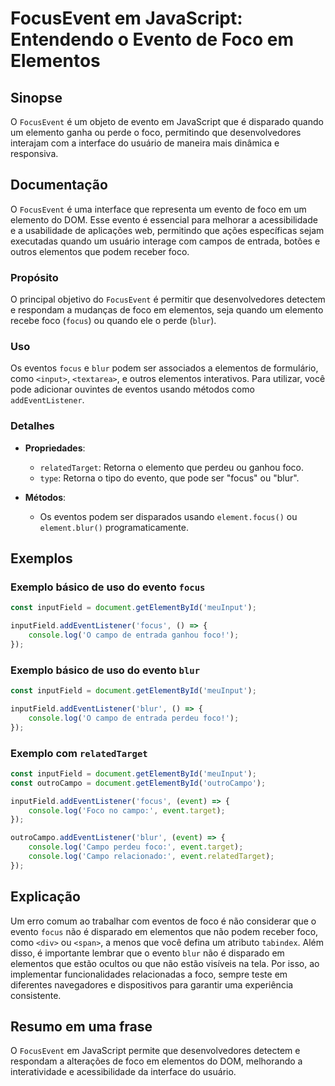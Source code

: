 <!--
Meta Description: # FocusEvent em JavaScript: Entendendo o Evento de Foco em Elementos ## Sinopse O `FocusEvent` é um objeto de evento em JavaScript que é disparado qua...
Meta Keywords: foco, que, evento, elementos, focus
-->

# FocusEvent em JavaScript: Entendendo o Evento de Foco em Elementos

## Sinopse
O `FocusEvent` é um objeto de evento em JavaScript que é disparado quando um elemento ganha ou perde o foco, permitindo que desenvolvedores interajam com a interface do usuário de maneira mais dinâmica e responsiva.

## Documentação
O `FocusEvent` é uma interface que representa um evento de foco em um elemento do DOM. Esse evento é essencial para melhorar a acessibilidade e a usabilidade de aplicações web, permitindo que ações específicas sejam executadas quando um usuário interage com campos de entrada, botões e outros elementos que podem receber foco.

### Propósito
O principal objetivo do `FocusEvent` é permitir que desenvolvedores detectem e respondam a mudanças de foco em elementos, seja quando um elemento recebe foco (`focus`) ou quando ele o perde (`blur`).

### Uso
Os eventos `focus` e `blur` podem ser associados a elementos de formulário, como `<input>`, `<textarea>`, e outros elementos interativos. Para utilizar, você pode adicionar ouvintes de eventos usando métodos como `addEventListener`.

### Detalhes
- **Propriedades**:
  - `relatedTarget`: Retorna o elemento que perdeu ou ganhou foco.
  - `type`: Retorna o tipo do evento, que pode ser "focus" ou "blur".

- **Métodos**:
  - Os eventos podem ser disparados usando `element.focus()` ou `element.blur()` programaticamente.

## Exemplos
### Exemplo básico de uso do evento `focus`
```javascript
const inputField = document.getElementById('meuInput');

inputField.addEventListener('focus', () => {
    console.log('O campo de entrada ganhou foco!');
});
```

### Exemplo básico de uso do evento `blur`
```javascript
const inputField = document.getElementById('meuInput');

inputField.addEventListener('blur', () => {
    console.log('O campo de entrada perdeu foco!');
});
```

### Exemplo com `relatedTarget`
```javascript
const inputField = document.getElementById('meuInput');
const outroCampo = document.getElementById('outroCampo');

inputField.addEventListener('focus', (event) => {
    console.log('Foco no campo:', event.target);
});

outroCampo.addEventListener('blur', (event) => {
    console.log('Campo perdeu foco:', event.target);
    console.log('Campo relacionado:', event.relatedTarget);
});
```

## Explicação
Um erro comum ao trabalhar com eventos de foco é não considerar que o evento `focus` não é disparado em elementos que não podem receber foco, como `<div>` ou `<span>`, a menos que você defina um atributo `tabindex`. Além disso, é importante lembrar que o evento `blur` não é disparado em elementos que estão ocultos ou que não estão visíveis na tela. Por isso, ao implementar funcionalidades relacionadas a foco, sempre teste em diferentes navegadores e dispositivos para garantir uma experiência consistente.

## Resumo em uma frase
O `FocusEvent` em JavaScript permite que desenvolvedores detectem e respondam a alterações de foco em elementos do DOM, melhorando a interatividade e acessibilidade da interface do usuário.